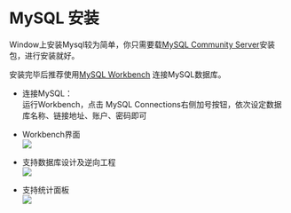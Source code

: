 # MySQL 安装

Window上安装Mysql较为简单，你只需要载[MySQL Community Server](https://dev.mysql.com/downloads/mysql/)安装包，进行安装就好。

安装完毕后推荐使用[MySQL Workbench](http://dev.mysql.com/downloads/workbench/) 连接MySQL数据库。

* 连接MySQL：  
   运行Workbench，点击 MySQL Connections右侧加号按钮，依次设定数据库名称、链接地址、账户、密码即可

* Workbench界面  
  ![](http://www.mysql.com/common/images/products/MySQL_Workbench_Editor_General_Windows.gif)

* 支持数据库设计及逆向工程  
  ![](http://www.mysql.com/common/images/products/MySQL_Workbench_Visual_Design_Windows.gif)

* 支持统计面板  
  ![](http://www.mysql.com/common/images/products/mysql_wb_performance_dashboard_win.png)



